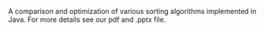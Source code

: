 A comparison and optimization of various sorting algorithms implemented in Java. For more details see our pdf and .pptx file.
